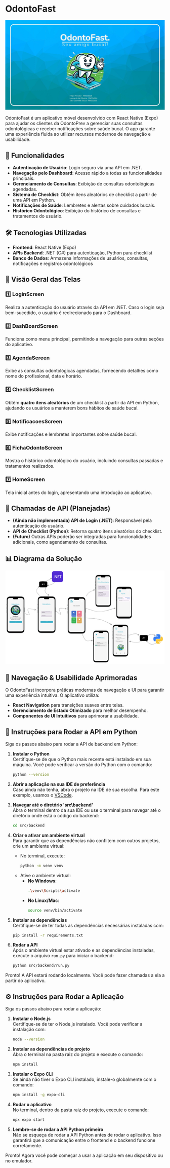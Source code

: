 
# OdontoFast
![Capa do projeto](https://github.com/leodascripto/Odontofast-ReactNative/blob/master/src/assets/images/readmepics/capa.jpg?raw=true)

OdontoFast é um aplicativo móvel desenvolvido com React Native (Expo) para ajudar os clientes da OdontoPrev a gerenciar suas consultas odontológicas e receber notificações sobre saúde bucal. O app garante uma experiência fluida ao utilizar recursos modernos de navegação e usabilidade.

## 📌 Funcionalidades

- **Autenticação de Usuário**: Login seguro via uma API em .NET.
- **Navegação pelo Dashboard**: Acesso rápido a todas as funcionalidades principais.
- **Gerenciamento de Consultas**: Exibição de consultas odontológicas agendadas.
- **Sistema de Checklist**: Obtém itens aleatórios de checklist a partir de uma API em Python.
- **Notificações de Saúde**: Lembretes e alertas sobre cuidados bucais.
- **Histórico Odontológico**: Exibição do histórico de consultas e tratamentos do usuário.

## 🛠️ Tecnologias Utilizadas

- **Frontend**: React Native (Expo)
- **APIs Backend**: .NET (C#) para autenticação, Python para checklist
- **Banco de Dados**: Armazena informações de usuários, consultas, notificações e registros odontológicos

## 📱 Visão Geral das Telas

### 1️⃣ LoginScreen
Realiza a autenticação do usuário através da API em .NET. Caso o login seja bem-sucedido, o usuário é redirecionado para o Dashboard.

### 2️⃣ DashBoardScreen
Funciona como menu principal, permitindo a navegação para outras seções do aplicativo.

### 3️⃣ AgendaScreen
Exibe as consultas odontológicas agendadas, fornecendo detalhes como nome do profissional, data e horário.

### 4️⃣ ChecklistScreen
Obtém **quatro itens aleatórios** de um checklist a partir da API em Python, ajudando os usuários a manterem bons hábitos de saúde bucal.

### 5️⃣ NotificacoesScreen
Exibe notificações e lembretes importantes sobre saúde bucal.

### 6️⃣ FichaOdontoScreen
Mostra o histórico odontológico do usuário, incluindo consultas passadas e tratamentos realizados.

### 7️⃣ HomeScreen
Tela inicial antes do login, apresentando uma introdução ao aplicativo.

## 🔗 Chamadas de API (Planejadas)

- **(Ainda não implementada) API de Login (.NET)**: Responsável pela autenticação do usuário.
- **API de Checklist (Python)**: Retorna quatro itens aleatórios do checklist.
- **(Futuro)** Outras APIs poderão ser integradas para funcionalidades adicionais, como agendamento de consultas.

## 📊 Diagrama da Solução

![Diagrama da Solução](https://github.com/leodascripto/Odontofast-ReactNative/blob/master/src/assets/images/readmepics/diagrama.png?raw=true)

## 🚀 Navegação & Usabilidade Aprimoradas

O OdontoFast incorpora práticas modernas de navegação e UI para garantir uma experiência intuitiva. O aplicativo utiliza:
- **React Navigation** para transições suaves entre telas.
- **Gerenciamento de Estado Otimizado** para melhor desempenho.
- **Componentes de UI Intuitivos** para aprimorar a usabilidade.

## 🐍 Instruções para Rodar a API em Python

Siga os passos abaixo para rodar a API de backend em Python:

1. **Instalar o Python**  
   Certifique-se de que o Python mais recente está instalado em sua máquina. Você pode verificar a versão do Python com o comando:
   ```bash
   python --version
   ```

2. **Abrir a aplicação na sua IDE de preferência**  
   Caso ainda não tenha, abra o projeto na IDE de sua escolha. Para este exemplo, usamos o [VSCode](https://code.visualstudio.com/).

3. **Navegar até o diretório 'src\backend'**  
   Abra o terminal dentro da sua IDE ou use o terminal para navegar até o diretório onde está o código do backend:
   ```bash
   cd src/backend
   ```

4. **Criar e ativar um ambiente virtual**  
   Para garantir que as dependências não conflitem com outros projetos, crie um ambiente virtual:
   - No terminal, execute:
     ```bash
     python -m venv venv
     ```
   - Ative o ambiente virtual:
     - **No Windows**:
       ```bash
       .\venv\Scripts\activate
       ```
     - **No Linux/Mac**:
       ```bash
       source venv/bin/activate
       ```

5. **Instalar as dependências**  
   Certifique-se de ter todas as dependências necessárias instaladas com:
   ```bash
   pip install -r requirements.txt
   ```

6. **Rodar a API**  
   Após o ambiente virtual estar ativado e as dependências instaladas, execute o arquivo `run.py` para iniciar o backend:
   ```bash
   python src/backend/run.py
   ```

Pronto! A API estará rodando localmente. Você pode fazer chamadas a ela a partir do aplicativo.

## ⚙️ Instruções para Rodar a Aplicação

Siga os passos abaixo para rodar a aplicação:

1. **Instalar o Node.js**  
   Certifique-se de ter o Node.js instalado. Você pode verificar a instalação com:
   ```bash
   node --version
   ```

2. **Instalar as dependências do projeto**  
   Abra o terminal na pasta raiz do projeto e execute o comando:
   ```bash
   npm install
   ```

3. **Instalar o Expo CLI**  
   Se ainda não tiver o Expo CLI instalado, instale-o globalmente com o comando:
   ```bash
   npm install -g expo-cli
   ```

4. **Rodar o aplicativo**  
   No terminal, dentro da pasta raiz do projeto, execute o comando:
   ```bash
   npx expo start
   ```

5. **Lembre-se de rodar a API Python primeiro**  
   Não se esqueça de rodar a API Python antes de rodar o aplicativo. Isso garantirá que a comunicação entre o frontend e o backend funcione corretamente.

Pronto! Agora você pode começar a usar a aplicação em seu dispositivo ou no emulador.

